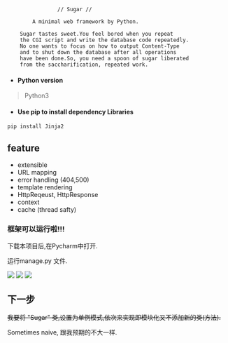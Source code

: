 
                    // Sugar //

            A minimal web framework by Python.

        Sugar tastes sweet.You feel bored when you repeat
        the CGI script and write the database code repeatedly.
        No one wants to focus on how to output Content-Type
        and to shut down the database after all operations
        have been done.So, you need a spoon of sugar liberated
        from the saccharification, repeated work.

- #### Python version

> Python3

- #### Use pip to install dependency Libraries

```
pip install Jinja2
```

## feature
- extensible
- URL mapping
- error handling (404,500)
- template rendering
- HttpReqeust, HttpResponse
- context
- cache (thread safty)

### 框架可以运行啦!!!

下载本项目后,在Pycharm中打开.

运行manage.py 文件.

![](http://img.vim-cn.com/5d/9c51a291020fe9851e794ba9a67eeef2d15e7d.png)
![](https://ip.freep.cn/592196/Screenshot%20from%202017-10-12%2010-45-48.png)
![](https://ip.freep.cn/592196/Screenshot%20from%202017-10-12%2010-46-00.png)

## 下一步

<del>我要将 "Sugar" 类,设置为单例模式,依次来实现即模块化又不添加新的类(方法).</del>

Sometimes naive, 跟我预期的不大一样.
